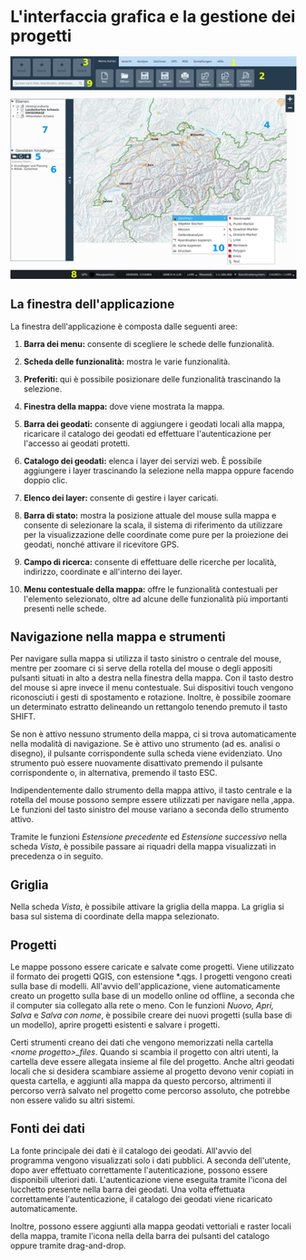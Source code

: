 # L'interfaccia grafica e la gestione dei progetti

<img src="../media/image1.png" />

## La finestra dell'applicazione

La finestra dell'applicazione è composta dalle seguenti aree:

1.  **Barra dei menu:** consente di scegliere le schede delle funzionalità.

2.  **Scheda delle funzionalità:** mostra le varie funzionalità.

3.  **Preferiti:** qui è possibile posizionare delle funzionalità trascinando la selezione.

4.  **Finestra della mappa:** dove viene mostrata la mappa.

5.  **Barra dei geodati:** consente di aggiungere i geodati locali alla mappa, ricaricare il catalogo dei geodati ed effettuare l'autenticazione per l'accesso ai geodati protetti.

6.  **Catalogo dei geodati:** elenca i layer dei servizi web. È possibile aggiungere i layer trasci­nando la selezione nella mappa oppure facendo doppio clic.

7.  **Elenco dei layer:** consente di gestire i layer caricati.

8.  **Barra di stato:** mostra la posizione attuale del mouse sulla mappa e consente di selezionare la scala, il sistema di riferimento da utilizzare per la visualizzazione delle coordinate come pure per la proiezione dei geodati, non­ché attivare il ricevitore GPS.

9.  **Campo di ricerca:** consente di effettuare delle ricerche per località, indirizzo, coordinate e all'interno dei layer.

10. **Menu contestuale della mappa:** offre le funzionalità contestuali per l'elemento selezionato, oltre ad alcune delle funzionalità più importanti presenti nelle schede.

## Navigazione nella mappa e strumenti

Per navigare sulla mappa si utilizza il tasto sinistro o centrale del mouse, mentre per zoomare ci si serve della rotella del mouse o degli appositi pulsanti situati in alto a destra nella finestra della mappa. Con il tasto destro del mouse si apre invece il menu contestuale. Sui dispositivi touch vengono riconosciuti i gesti di spostamento e rotazione. Inoltre, è possibile zoomare un determinato estratto delineando un rettangolo tenendo premuto il tasto SHIFT.

Se non è attivo nessuno strumento della mappa, ci si trova automaticamente nella modalità di navigazione. Se è attivo uno strumento (ad es. analisi o disegno), il pulsante corrispondente sulla scheda viene evidenziato. Uno strumento può essere nuovamente disattivato premendo il pulsante corrispondente o, in alternativa, premendo il tasto ESC.

Indipendentemente dallo strumento della mappa attivo, il tasto centrale e la rotella del mouse possono sempre essere utilizzati per navigare nella ,appa. Le funzioni del tasto sinistro del mouse variano a seconda dello strumento attivo.

Tramite le funzioni *Estensione precedente* ed *Estensione successivo* nella scheda *Vista*, è possi­bile passare ai riquadri della mappa visualizzati in precedenza o in seguito.

## Griglia

Nella scheda *Vista*, è possibile attivare la griglia della mappa. La griglia si basa sul sistema di coordinate della mappa selezionato.

## Progetti

Le mappe possono essere caricate e salvate come progetti. Viene utilizzato il formato dei pro­getti QGIS, con estensione \*.qgs. I progetti vengono creati sulla base di modelli. All'avvio dell'appli­cazione, viene automaticamente creato un progetto sulla base di un modello online od offline, a seconda che il computer sia collegato alla rete o meno. Con le funzioni *Nuovo, Apri, Salva* e *Salva con nome*, è possibile creare dei nuovi progetti (sulla base di un modello), aprire progetti esistenti e salvare i progetti.

Certi strumenti creano dei dati che vengono memorizzati nella cartella *&lt;nome progetto&gt;\_files*. Quando si scambia il progetto con altri utenti, la cartella deve essere allegata insieme al file del progetto. Anche altri geodati locali che si desidera scambiare assieme al progetto devono venir copiati in questa cartella, e aggiunti alla mappa da questo percorso, altrimenti il percorso verrà salvato nel pro­getto come percorso assoluto, che potrebbe non essere valido su altri sistemi.

## Fonti dei dati

La fonte principale dei dati è il catalogo dei geodati. All'avvio del programma vengono visualizzati solo i dati pubblici. A seconda dell'utente, dopo aver effettuato correttamente l'autenticazione, posso­no essere disponibili ulteriori dati. L'autenticazione viene eseguita tramite l'icona del lucchetto pre­sente nella barra dei geodati. Una volta effettuata correttamente l'autenticazione, il catalogo dei geodati viene ricaricato automaticamente.

Inoltre, possono essere aggiunti alla mappa geodati vettoriali e raster locali della mappa, tramite l'icona nella della barra dei pulsanti del catalogo oppure tramite drag-and-drop.
